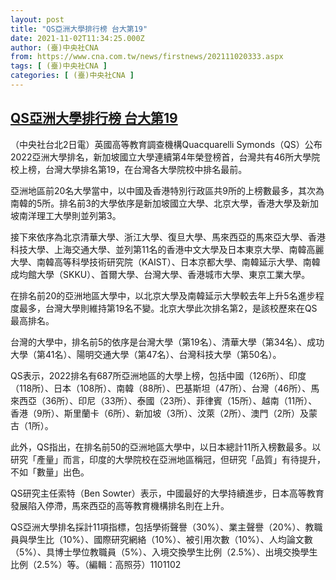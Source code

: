 ```yaml
---
layout: post
title: "QS亞洲大學排行榜 台大第19"
date: 2021-11-02T11:34:25.000Z
author: (臺)中央社CNA
from: https://www.cna.com.tw/news/firstnews/202111020333.aspx
tags: [ (臺)中央社CNA ]
categories: [ (臺)中央社CNA ]
---
```

<!--1635852865000-->
[QS亞洲大學排行榜 台大第19](https://www.cna.com.tw/news/firstnews/202111020333.aspx)
------

<div>
<div></div><div><p>（中央社台北2日電）英國高等教育調查機構Quacquarelli Symonds（QS）公布2022亞洲大學排名，新加坡國立大學連續第4年榮登榜首，台灣共有46所大學院校上榜，台灣大學排名第19，在台灣各大學院校中排名最前。</p><p>亞洲地區前20名大學當中，以中國及香港特別行政區共9所的上榜數最多，其次為南韓的5所。排名前3的大學依序是新加坡國立大學、北京大學，香港大學及新加坡南洋理工大學則並列第3。</p><p>接下來依序為北京清華大學、浙江大學、復旦大學、馬來西亞的馬來亞大學、香港科技大學、上海交通大學、並列第11名的香港中文大學及日本東京大學、南韓高麗大學、南韓高等科學技術研究院（KAIST）、日本京都大學、南韓延示大學、南韓成均館大學（SKKU）、首爾大學、台灣大學、香港城市大學、東京工業大學。</p><p>在排名前20的亞洲地區大學中，以北京大學及南韓延示大學較去年上升5名進步程度最多，台灣大學則維持第19名不變。北京大學此次排名第2，是該校歷來在QS最高排名。</p><p>台灣的大學中，排名前5的依序是台灣大學（第19名）、清華大學（第34名）、成功大學（第41名）、陽明交通大學（第47名）、台灣科技大學（第50名）。</p><p>QS表示，2022排名有687所亞洲地區的大學上榜，包括中國（126所）、印度（118所）、日本（108所）、南韓（88所）、巴基斯坦（47所）、台灣（46所）、馬來西亞（36所）、印尼（33所）、泰國（23所）、菲律賓（15所）、越南（11所）、香港（9所）、斯里蘭卡（6所）、新加坡（3所）、汶萊（2所）、澳門（2所）及蒙古（1所）。</p><p>此外，QS指出，在排名前50的亞洲地區大學中，以日本總計11所入榜數最多。以研究「產量」而言，印度的大學院校在亞洲地區稱冠，但研究「品質」有待提升，不如「數量」出色。</p><p>QS研究主任索特（Ben Sowter）表示，中國最好的大學持續進步，日本高等教育發展陷入停滯，馬來西亞的高等教育機構排名則在上升。</p><p>QS亞洲大學排名採計11項指標，包括學術聲譽（30%）、業主聲譽（20%）、教職員與學生比（10%）、國際研究網絡（10%）、被引用次數（10%）、人均論文數（5%）、具博士學位教職員（5%）、入境交換學生比例（2.5%）、出境交換學生比例（2.5%）等。（編輯：高照芬）1101102</p></div>
</div>
